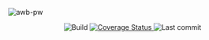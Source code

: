 ![awb-pw](https://repository-images.githubusercontent.com/215135694/ad660480-1c5a-11ea-8d77-cc2af6d21782)

<p align="center">
    <img src='https://img.shields.io/github/workflow/status/awb-pw/awb-pw/Deploy' alt='Build' />
    <a href='https://coveralls.io/github/awb-pw/awb-pw?branch=master'>
        <img src='https://coveralls.io/repos/github/awb-pw/awb-pw/badge.svg?branch=master' alt='Coverage Status' />
    </a>
    <img src="https://img.shields.io/github/last-commit/awb-pw/awb-pw" alt="Last commit">
</p>
